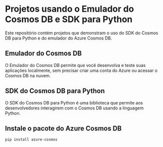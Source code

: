 # Projetos usando o Emulador do Cosmos DB e SDK para Python

Este repositório contém projetos que demonstram o uso do SDK do Cosmos DB para Python e do emulador do Azure Cosmos DB.

## Emulador do Cosmos DB

O Emulador do Cosmos DB permite que você desenvolva e teste suas aplicações localmente, sem precisar criar uma conta do Azure ou acessar o Cosmos DB na nuvem.

## SDK do Cosmos DB para Python

O SDK do Cosmos DB para Python é uma biblioteca que permite aos desenvolvedores interagirem com o Cosmos DB usando a linguagem Python.


## Instale o pacote do Azure Cosmos DB
`pip install azure-cosmos`